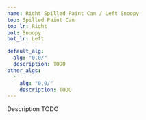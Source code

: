```yaml
---
name: Right Spilled Paint Can / Left Snoopy
top: Spilled Paint Can
top_lr: Right
bot: Snoopy
bot_lr: Left

default_alg:
  alg: "0,0/"
  description: TODO
other_algs:
  -
    alg: "0,0/"
    description: TODO
---
```


Description TODO

